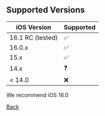 ## Supported Versions
| iOS Version | Supported          |
| ------- | ------------------ |
| 16.1 RC (tested) | :white_check_mark: |
| 16.0.x  | :white_check_mark:   |
| 15.x   | :white_check_mark: |
| 14.x   | :question: |
| < 14.0   | :x:      |

We recommend iOS 16.0

[Back](https://github.com/spendtopic/SpendTermi-of-Scriptable/blob/main/README.md#other)
